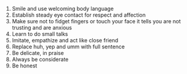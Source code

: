 1. Smile and use welcoming body language
2. Establish steady eye contact for respect and affection
3. Make sure not to fidget fingers or touch your face it tells you are not trusting and are anxious 
4. Learn to do small talks 
5. Imitate, empathize and act like close friend 
6. Replace huh, yep and umm with full sentence 
7. Be delicate, in praise
8. Always be considerate 
9. Be honest 